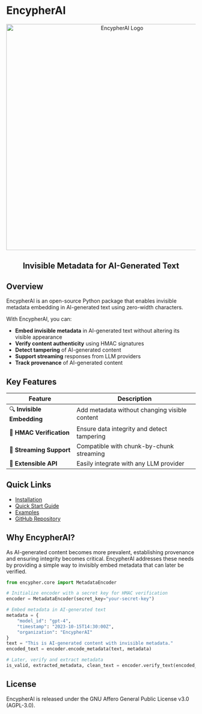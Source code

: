 # EncypherAI

<div align="center">
  <img src="../../assets/horizontal-logo.png" alt="EncypherAI Logo" width="600"/>
  <h2>Invisible Metadata for AI-Generated Text</h2>
</div>

## Overview

EncypherAI is an open-source Python package that enables invisible metadata embedding in AI-generated text using zero-width characters.

With EncypherAI, you can:

- **Embed invisible metadata** in AI-generated text without altering its visible appearance
- **Verify content authenticity** using HMAC signatures
- **Detect tampering** of AI-generated content
- **Support streaming** responses from LLM providers
- **Track provenance** of AI-generated content

## Key Features

| Feature | Description |
|---------|-------------|
| 🔍 **Invisible Embedding** | Add metadata without changing visible content |
| 🔐 **HMAC Verification** | Ensure data integrity and detect tampering |
| 🌊 **Streaming Support** | Compatible with chunk-by-chunk streaming |
| 🔄 **Extensible API** | Easily integrate with any LLM provider |

## Quick Links

- [Installation](getting-started/installation.md)
- [Quick Start Guide](getting-started/quickstart.md)
- [Examples](examples/jupyter.md)
- [GitHub Repository](https://github.com/erik-sv/encypher_ai)

## Why EncypherAI?

As AI-generated content becomes more prevalent, establishing provenance and ensuring integrity becomes critical. EncypherAI addresses these needs by providing a simple way to invisibly embed metadata that can later be verified.

```python
from encypher.core import MetadataEncoder

# Initialize encoder with a secret key for HMAC verification
encoder = MetadataEncoder(secret_key="your-secret-key")

# Embed metadata in AI-generated text
metadata = {
    "model_id": "gpt-4",
    "timestamp": "2023-10-15T14:30:00Z",
    "organization": "EncypherAI"
}
text = "This is AI-generated content with invisible metadata."
encoded_text = encoder.encode_metadata(text, metadata)

# Later, verify and extract metadata
is_valid, extracted_metadata, clean_text = encoder.verify_text(encoded_text)
```

## License

EncypherAI is released under the GNU Affero General Public License v3.0 (AGPL-3.0).
